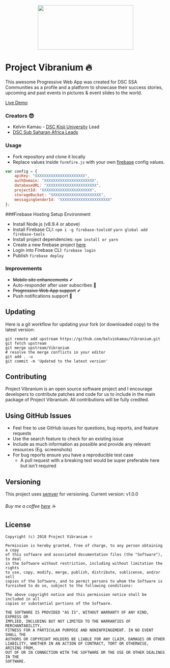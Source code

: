 <p align="center">
<img width="300" height="140"  src="https://github.com/kelvinkamau/Vibranium/blob/master/images/vibranium.png">
</p>

# Project Vibranium 🔥
This awesome Progressive Web App was created for DSC SSA Communities as a profile and a platform to showcase their success stories, upcoming and past events in pictures & event slides to the world.

[Live Demo](https://dsc-kisiiuni.firebaseapp.com)

### Creators 😎
* Kelvin Kamau - [DSC Kisii University](http://kisiiuniversity.ac.ke/dsc/) Lead 
* [DSC Sub Saharan Africa Leads](https://github.com/DSCLEADSAfrica)


### Usage
* Fork repository and clone it locally
* Replace values inside ```formfire.js``` with your own [firebase](https://firebase.google.com) config values.
```javascript
var config = {
    apiKey: "XXXXXXXXXXXXXXXXXXXXXX",
    authDomain: "XXXXXXXXXXXXXXXXXXXXXX",
    databaseURL: "XXXXXXXXXXXXXXXXXXXXXX",
    projectId: "XXXXXXXXXXXXXXXXXXXXXX",
    storageBucket: "XXXXXXXXXXXXXXXXXXXXXX",
    messagingSenderId: "XXXXXXXXXXXXXXXXXXXXXX"
};
```

###Firebase Hosting
Setup Environment
* Install Node.js (v8.9.4 or above)
* Install Firebase CLI: ```npm i -g firebase-tools```or  ```yarn global add firebase-tools```
* Install project dependencies: ```npm install or yarn```
* Create a new firebase project [here](https://console.firebase.google.com/)
* Login into Firebase CLI: ```firebase login```
* Publish ```firebase deploy```

### Improvements

* <s>Mobile site enhancements</s> ✔
* Auto-responder after user subscribes 💯
* <s>Progressive Web App support</s> ✔
* Push notifications support 📢

## Updating
Here is a git workflow for updating your fork (or downloaded copy) to the latest version:
```git
git remote add upstream https://github.com/kelvinkamau/Vibranium.git
git fetch upstream
git merge upstream/Vibranium
# resolve the merge conflicts in your editor
git add . -u
git commit -m 'Updated to the latest version'
```

## Contributing
Project Vibranium is an open source software project and I encourage developers to contribute patches and code for us to include in the main package of Project Vibranium. All contributions will be fully credited.

## Using GitHub Issues
* Feel free to use GitHub issues for questions, bug reports, and feature requests
* Use the search feature to check for an existing issue
* Include as much information as possible and provide any relevant resources (Eg. screenshots)
* For bug reports ensure you have a reproducible test case
    * A pull request with a breaking test would be super preferable here but isn't required

## Versioning
This project uses [semver](https://semver.org) for versioning. Current version: v1.0.0

###### Buy me a coffee [here](https://www.buymeacoffee.com/EqeRlzLSc) ☕

## License
```
Copyright (c) 2018 Project Vibranium 🔥

Permission is hereby granted, free of charge, to any person obtaining a copy
of this software and associated documentation files (the "Software"), to deal
in the Software without restriction, including without limitation the rights
to use, copy, modify, merge, publish, distribute, sublicense, and/or sell
copies of the Software, and to permit persons to whom the Software is
furnished to do so, subject to the following conditions:

The above copyright notice and this permission notice shall be included in all
copies or substantial portions of the Software.

THE SOFTWARE IS PROVIDED "AS IS", WITHOUT WARRANTY OF ANY KIND, EXPRESS OR
IMPLIED, INCLUDING BUT NOT LIMITED TO THE WARRANTIES OF MERCHANTABILITY,
FITNESS FOR A PARTICULAR PURPOSE AND NONINFRINGEMENT. IN NO EVENT SHALL THE
AUTHORS OR COPYRIGHT HOLDERS BE LIABLE FOR ANY CLAIM, DAMAGES OR OTHER
LIABILITY, WHETHER IN AN ACTION OF CONTRACT, TORT OR OTHERWISE, ARISING FROM,
OUT OF OR IN CONNECTION WITH THE SOFTWARE OR THE USE OR OTHER DEALINGS IN THE
SOFTWARE.
```
